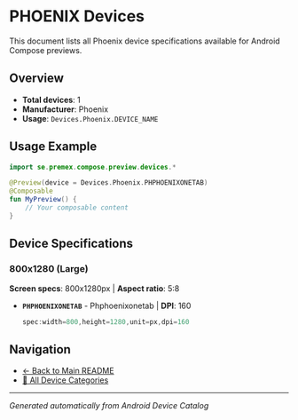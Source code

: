 # PHOENIX Devices

This document lists all Phoenix device specifications available for Android Compose previews.

## Overview

- **Total devices**: 1
- **Manufacturer**: Phoenix
- **Usage**: `Devices.Phoenix.DEVICE_NAME`

## Usage Example

```kotlin
import se.premex.compose.preview.devices.*

@Preview(device = Devices.Phoenix.PHPHOENIXONETAB)
@Composable
fun MyPreview() {
    // Your composable content
}
```

## Device Specifications

### 800x1280 (Large)

**Screen specs**: 800x1280px | **Aspect ratio**: 5:8

- **`PHPHOENIXONETAB`** - Phphoenixonetab | **DPI**: 160
  ```kotlin
  spec:width=800,height=1280,unit=px,dpi=160
  ```

## Navigation

- [← Back to Main README](../../README.md)
- [📱 All Device Categories](../README.md)

---
*Generated automatically from Android Device Catalog*
